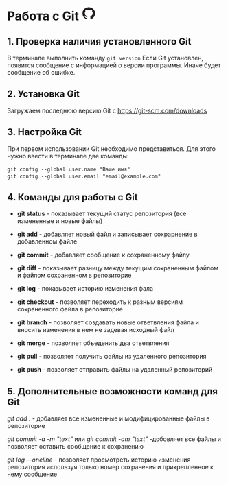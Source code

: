 # Работа с Git ![Иконка git](icon.png)

## 1. Проверка наличия установленного Git

В терминале выполнить команду `git version`
Если Git установлен, появится сообщение с информацией о версии программы. Иначе будет сообщение об ошибке.

## 2. Установка Git

Загружаем последнюю версию Git с https://git-scm.com/downloads

## 3. Настройка Git

При первом использовании Git необходимо представиться. Для этого нужно ввести в терминале две команды:
```
git config --global user.name "Ваше имя"
git config --global user.email "email@example.com"
```

## 4. Команды для работы с Git

* __git status__ - показывает текущий статус репозитория (все измененные и новые файлы)

* __git add__ - добавляет новый файл и записывает сохрарнение в добавленном файле

* __git commit__ - добавляет сообщение к сохраненному файлу

* __git diff__ - показывает разницу между текущим сохраненным файлом и файлом сохраненном в репозиторие 

* __git log__ - показывает историю изменения фала

* __git checkout__ - позволяет переходить к разным версиям сохраненного файла в репозиторие

* __git branch__ - позволяет создавать новые ответвления файла и вносить изменения в нем не задевая исходный файл

* __git merge__ - позволяет объеденить два ответвления 

* __git pull__ - позволяет получить файлы из удаленного репозитория

* __git push__ - позволяет отправить файлы на удаленный репозиторий

## 5. Дополнительные возможности команд для Git

_git add ._ - добавляет все измененные и модифицированные файлы в репозиторие

_git commit -a -m "text"_ или _git commit -am "text"_ -добовляет все файлы и позволяет оставить сообщение к сохранению

_git log --oneline_ - позволяет просмотреть историю изменения репозитория используя только номер сохранения и прикрепленное к нему сообщение